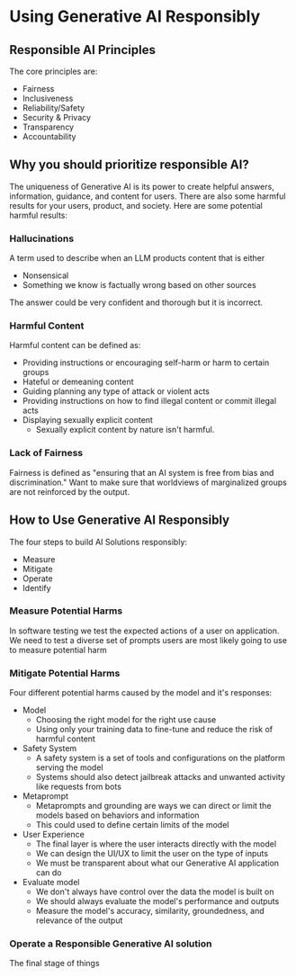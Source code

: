 # Using Generative AI Responsibly

## Responsible AI Principles

The core principles are:

- Fairness
- Inclusiveness
- Reliability/Safety
- Security & Privacy
- Transparency
- Accountability

## Why you should prioritize responsible AI?

The uniqueness of Generative AI is its power to create helpful answers, information, guidance, and content for users. There are also some harmful results for your users, product, and society. Here are some potential harmful results:

### Hallucinations

A term used to describe when an LLM products content that is either

- Nonsensical
- Something we know is factually wrong based on other sources

The answer could be very confident and thorough but it is incorrect.

### Harmful Content

Harmful content can be defined as:

- Providing instructions or encouraging self-harm or harm to certain groups
- Hateful or demeaning content
- Guiding planning any type of attack or violent acts
- Providing instructions on how to find illegal content or commit illegal acts
- Displaying sexually explicit content
  - Sexually explicit content by nature isn't harmful.

### Lack of Fairness

Fairness is defined as "ensuring that an AI system is free from bias and discrimination." Want to make sure that worldviews of marginalized groups are not reinforced by the output.

## How to Use Generative AI Responsibly

The four steps to build AI Solutions responsibly:

- Measure
- Mitigate
- Operate
- Identify

### Measure Potential Harms

In software testing we test the expected actions of a user on application. We need to test a diverse set of prompts users are most likely going to use to measure potential harm

### Mitigate Potential Harms

Four different potential harms caused by the model and it's responses:

- Model
  - Choosing the right model for the right use cause
  - Using only your training data to fine-tune and reduce the risk of harmful content
- Safety System
  - A safety system is a set of tools and configurations on the platform serving the model
  - Systems should also detect jailbreak attacks and unwanted activity like requests from bots
- Metaprompt
  - Metaprompts and grounding are ways we can direct or limit the models based on behaviors and information
  - This could used to define certain limits of the model
- User Experience
  - The final layer is where the user interacts directly with the model
  - We can design the UI/UX to limit the user on the type of inputs
  - We must be transparent about what our Generative AI application can do
- Evaluate model
  - We don't always have control over the data the model is built on
  - We should always evaluate the model's performance and outputs
  - Measure the model's accuracy, similarity, groundedness, and relevance of the output

### Operate a Responsible Generative AI solution

 The final stage of things